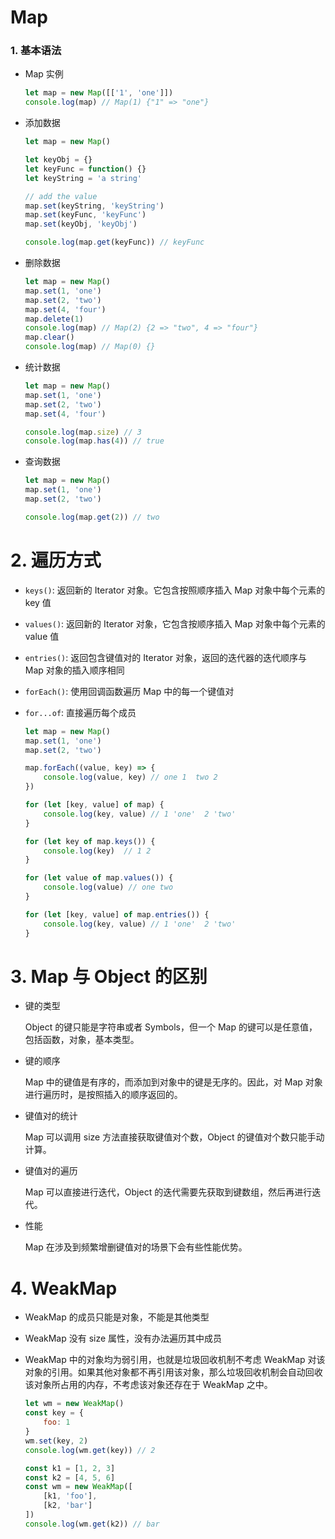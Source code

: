 # Map

### 1. 基本语法 

- Map 实例

  ```js
  let map = new Map([['1', 'one']])
  console.log(map) // Map(1) {"1" => "one"}
  ```
  
- 添加数据

  ```js
  let map = new Map()
  
  let keyObj = {}
  let keyFunc = function() {}
  let keyString = 'a string'
  
  // add the value
  map.set(keyString, 'keyString')
  map.set(keyFunc, 'keyFunc')
  map.set(keyObj, 'keyObj')
  
  console.log(map.get(keyFunc)) // keyFunc
  ```
  
- 删除数据

  ``` js
  let map = new Map()
  map.set(1, 'one')
  map.set(2, 'two')
  map.set(4, 'four')
  map.delete(1)
  console.log(map) // Map(2) {2 => "two", 4 => "four"}
  map.clear()
  console.log(map) // Map(0) {}
  ```
  
- 统计数据

  ```js
  let map = new Map()
  map.set(1, 'one')
  map.set(2, 'two')
  map.set(4, 'four')
  
  console.log(map.size) // 3
  console.log(map.has(4)) // true
  ```
  
- 查询数据

  ```js
  let map = new Map()
  map.set(1, 'one')
  map.set(2, 'two')
  
  console.log(map.get(2)) // two
  ```


# 2. 遍历方式

- ```keys()```: 返回新的 Iterator 对象。它包含按照顺序插入 Map 对象中每个元素的 key 值

- ```values()```: 返回新的 Iterator 对象，它包含按顺序插入 Map 对象中每个元素的 value 值

- ```entries()```: 返回包含键值对的 Iterator 对象，返回的迭代器的迭代顺序与 Map 对象的插入顺序相同

- ```forEach()```: 使用回调函数遍历 Map 中的每一个键值对

- ```for...of```: 直接遍历每个成员

  ```js
  let map = new Map()
  map.set(1, 'one')
  map.set(2, 'two')
  
  map.forEach((value, key) => {
      console.log(value, key) // one 1  two 2
  })
  
  for (let [key, value] of map) {
      console.log(key, value) // 1 'one'  2 'two'
  }
  
  for (let key of map.keys()) {
      console.log(key)  // 1 2
  }
  
  for (let value of map.values()) {
      console.log(value) // one two
  }
  
  for (let [key, value] of map.entries()) {
      console.log(key, value) // 1 'one'  2 'two'
  } 
  ```

# 3. Map 与 Object 的区别

- 键的类型

  Object 的键只能是字符串或者 Symbols，但一个 Map 的键可以是任意值，包括函数，对象，基本类型。

- 键的顺序

  Map 中的键值是有序的，而添加到对象中的键是无序的。因此，对 Map 对象进行遍历时，是按照插入的顺序返回的。

- 键值对的统计

  Map 可以调用 size 方法直接获取键值对个数，Object 的键值对个数只能手动计算。

- 键值对的遍历

  Map 可以直接进行迭代，Object 的迭代需要先获取到键数组，然后再进行迭代。

- 性能

  Map 在涉及到频繁增删键值对的场景下会有些性能优势。

# 4. WeakMap

- WeakMap 的成员只能是对象，不能是其他类型

- WeakMap 没有 size 属性，没有办法遍历其中成员

- WeakMap 中的对象均为弱引用，也就是垃圾回收机制不考虑 WeakMap 对该对象的引用。如果其他对象都不再引用该对象，那么垃圾回收机制会自动回收该对象所占用的内存，不考虑该对象还存在于 WeakMap 之中。

  ```js
  let wm = new WeakMap()
  const key = {
      foo: 1
  }
  wm.set(key, 2)
  console.log(wm.get(key)) // 2
  ```
  
  ```js
  const k1 = [1, 2, 3]
  const k2 = [4, 5, 6]
  const wm = new WeakMap([
      [k1, 'foo'],
      [k2, 'bar']
  ])
  console.log(wm.get(k2)) // bar
  ```
  
  
